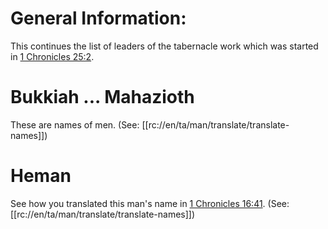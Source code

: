 # General Information:

This continues the list of leaders of the tabernacle work which was started in [1 Chronicles 25:2](./01.md).

# Bukkiah ... Mahazioth

These are names of men. (See: [[rc://en/ta/man/translate/translate-names]])

# Heman

See how you translated this man's name in [1 Chronicles 16:41](../16/40.md). (See: [[rc://en/ta/man/translate/translate-names]])

